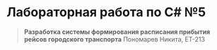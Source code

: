 # Лабораторная работа по C# №5

> **Разработка системы формирования расписания прибытия рейсов городского транспорта**
> Пономарев Никита, ЕТ-213

